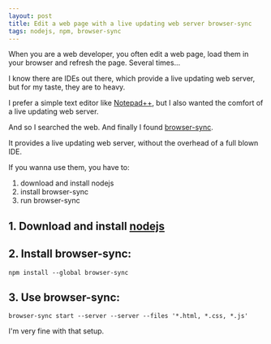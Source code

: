 ```yaml
---
layout: post
title: Edit a web page with a live updating web server browser-sync
tags: nodejs, npm, browser-sync
---
```


When you are a web developer, you often edit a web page, load them in your browser and refresh the page. Several times...

I know there are IDEs out there, which provide a live updating web server, but for my taste, they are to heavy.

I prefer a simple text editor like [Notepad++](https://notepad-plus-plus.org/downloads/), but I also wanted the comfort of a live updating web server.

And so I searched the web. And finally I found [browser-sync](https://browsersync.io/).

It provides a live updating web server, without the overhead of a full blown IDE.

If you wanna use them, you have to:

1. download and install nodejs
2. install browser-sync
3. run browser-sync

## 1. Download and install [nodejs](https://nodejs.org/en/download/)

## 2. Install browser-sync:

```
npm install --global browser-sync
```

## 3. Use browser-sync:

```
browser-sync start --server --server --files '*.html, *.css, *.js'
```

I'm very fine with that setup.

